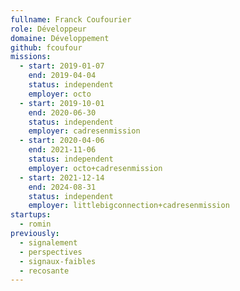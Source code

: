 ```yaml
---
fullname: Franck Coufourier
role: Développeur
domaine: Développement
github: fcoufour
missions:
  - start: 2019-01-07
    end: 2019-04-04
    status: independent
    employer: octo
  - start: 2019-10-01
    end: 2020-06-30
    status: independent
    employer: cadresenmission
  - start: 2020-04-06
    end: 2021-11-06
    status: independent
    employer: octo+cadresenmission
  - start: 2021-12-14
    end: 2024-08-31
    status: independent
    employer: littlebigconnection+cadresenmission
startups:
  - romin
previously:
  - signalement
  - perspectives
  - signaux-faibles
  - recosante
---
```


